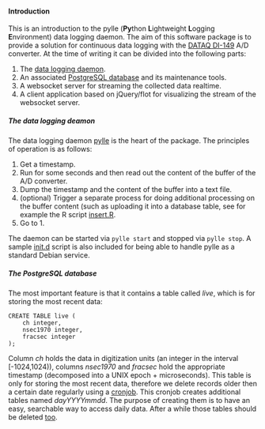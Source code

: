 #### Introduction
This is an introduction to the pylle (**Py**thon **L**ightweight **L**ogging **E**nvironment) data logging daemon. The aim of this software package is to provide a solution for continuous data logging with the [DATAQ DI-149](http://www.dataq.com/products/di-149/) A/D converter. At the time of writing it can be divided into the following parts:

1. The [data logging daemon](#####The-data-logging-daemon).
2. An associated [PostgreSQL database](#####The-PostgreSQL-database) and its maintenance tools.
3. A websocket server for streaming the collected data realtime.
4. A client application based on jQuery/flot for visualizing the stream of the websocket server.

##### The data logging deamon
The data logging daemon [pylle](../pylle) is the heart of the package. The principles of operation is as follows:

1. Get a timestamp.
2. Run for some seconds and then read out the content of the buffer of the A/D converter.
3. Dump the timestamp and the content of the buffer into a text file.
4. (optional) Trigger a separate process for doing additional processing on the buffer content (such as uploading it into a database table, see for example the R script [insert.R](../insert.R).
5. Go to 1.

The daemon can be started via
```pylle start```
and stopped via
```pylle stop```. A sample [init.d](../pylle.initd) script is also included for being able to handle pylle as a standard Debian service.

##### The PostgreSQL database
The most important feature is that it contains a table called *live*, which is for storing the most recent data:
```
CREATE TABLE live (
    ch integer,
    nsec1970 integer,
    fracsec integer
);
```
Column *ch* holds the data in digitization units (an integer in the interval [-1024,1024)), columns *nsec1970* and *fracsec* hold the appropriate timestamp (decomposed into a UNIX epoch + microseconds). This table is only for storing the most recent data, therefore we delete records older then a certain date regularly using a [cronjob](../db_maintenance/archiveAndClean.R). This cronjob creates additional tables named *dayYYYYmmdd*. The purpose of creating them is to have an easy, searchable way to access daily data. After a while those tables should be deleted [too](../db_maintenance/sqldel.R). 



